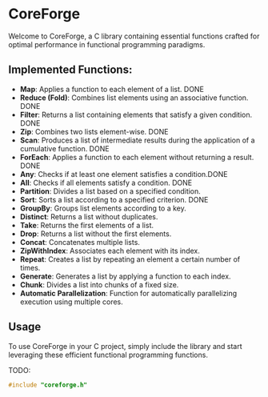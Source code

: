 # CoreForge

Welcome to CoreForge, a C library containing essential functions crafted for optimal performance in functional programming paradigms.

## Implemented Functions:

- **Map**: Applies a function to each element of a list. DONE
- **Reduce (Fold)**: Combines list elements using an associative function. DONE
- **Filter**: Returns a list containing elements that satisfy a given condition. DONE
- **Zip**: Combines two lists element-wise. DONE
- **Scan**: Produces a list of intermediate results during the application of a cumulative function. DONE
- **ForEach**: Applies a function to each element without returning a result. DONE
- **Any**: Checks if at least one element satisfies a condition.DONE
- **All**: Checks if all elements satisfy a condition. DONE
- **Partition**: Divides a list based on a specified condition.
- **Sort**: Sorts a list according to a specified criterion. DONE
- **GroupBy**: Groups list elements according to a key.
- **Distinct**: Returns a list without duplicates.
- **Take**: Returns the first elements of a list.
- **Drop**: Returns a list without the first elements.
- **Concat**: Concatenates multiple lists.
- **ZipWithIndex**: Associates each element with its index.
- **Repeat**: Creates a list by repeating an element a certain number of times.
- **Generate**: Generates a list by applying a function to each index.
- **Chunk**: Divides a list into chunks of a fixed size.
- **Automatic Parallelization**: Function for automatically parallelizing execution using multiple cores.

## Usage

To use CoreForge in your C project, simply include the library and start leveraging these efficient functional programming functions.


TODO: 
```c
#include "coreforge.h"
